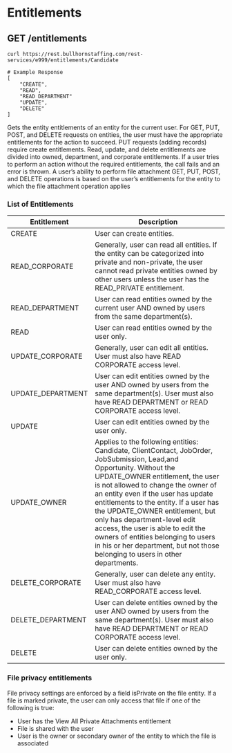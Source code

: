 # Entitlements

## <span class="tag">GET</span> /entitlements

``` shell
curl https://rest.bullhornstaffing.com/rest-services/e999/entitlements/Candidate

# Example Response
[
    "CREATE",
    "READ",
    "READ_DEPARTMENT"
    "UPDATE",
    "DELETE"
]
```

Gets the entity entitlements of an entity for the current user. For GET, PUT, POST, and DELETE requests on entities, the user must have the appropriate entitlements for the action to succeed. PUT requests (adding records) require create entitlements. Read, update, and delete entitlements are divided into owned, department, and corporate entitlements. If a user tries to perform an action without the required entitlements, the call fails and an error is thrown.
A user’s ability to perform file attachment GET, PUT, POST, and DELETE operations is based on the user’s entitlements for the entity to which the file attachment operation applies

### List of Entitlements

| **Entitlement** | **Description** |
| --- | --- |
| CREATE | User can create entities. |
| READ_CORPORATE | Generally, user can read all entities. If the entity can be categorized into private and non-private, the user cannot read private entities owned by other users unless the user has the READ_PRIVATE entitlement. |
| READ_DEPARTMENT | User can read entities owned by the current user AND owned by users from the same department(s). |
| READ | User can read entities owned by the user only. |
| UPDATE_CORPORATE | Generally, user can edit all entities. User must also have READ CORPORATE access level. |
| UPDATE_DEPARTMENT | User can edit entities owned by the user AND owned by users from the same department(s). User must also have READ DEPARTMENT or READ CORPORATE access level. |
| UPDATE | User can edit entities owned by the user only. |
| UPDATE_OWNER | Applies to the following entities: Candidate, ClientContact, JobOrder, JobSubmission, Lead,and Opportunity. Without the UPDATE_OWNER entitlement, the user is not allowed to change the owner of an entity even if the user has update entitlements to the entity. If a user has the UPDATE_OWNER entitlement, but only has department-level edit access, the user is able to edit the owners of entities belonging to users in his or her department, but not those belonging to users in other departments. |
| DELETE_CORPORATE | Generally, user can delete any entity. User must also have READ_CORPORATE access level. |
| DELETE_DEPARTMENT | User can delete entities owned by the user AND owned by users from the same department(s). User must also have READ DEPARTMENT or READ CORPORATE access level. |
| DELETE | User can delete entities owned by the user only. |

### File privacy entitlements

File privacy settings are enforced by a field isPrivate on the file entity. If a file is marked private, the user can only access that file if one of the following is true:
-   User has the View All Private Attachments entitlement
-   File is shared with the user
-   User is the owner or secondary owner of the entity to which the file is associated
